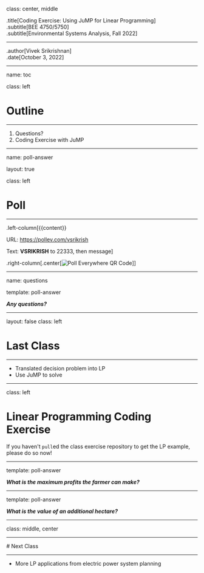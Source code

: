 class: center, middle

.title[Coding Exercise: Using JuMP for Linear Programming]
<br>
.subtitle[BEE 4750/5750]
<br>
.subtitle[Environmental Systems Analysis, Fall 2022]
<hr>
.author[Vivek Srikrishnan]
<br>
.date[October 3, 2022]

---
name: toc

class: left

# Outline
<hr>

1. Questions?
2. Coding Exercise with JuMP

---
name: poll-answer

layout: true

class: left

# Poll
<hr>

.left-column[{{content}}

URL: <https://pollev.com/vsrikrish>

Text: **VSRIKRISH** to 22333, then message]

.right-column[.center[![Poll Everywhere QR Code](figures/vsrikrish-polleverywhere.png)]]

---
name: questions

template: poll-answer

***Any questions?***

---
layout: false
class: left

# Last Class
<hr>

- Translated decision problem into LP
- Use JuMP to solve

---
class: left

# Linear Programming Coding Exercise

If you haven't `pull`ed the class exercise repository to get the LP example, please do so now!

---
template: poll-answer

***What is the maximum profits the farmer can make?***

---
template: poll-answer

***What is the value of an additional hectare?***

---
class: middle, center

<hr>
# Next Class
<hr>

- More LP applications from electric power system planning